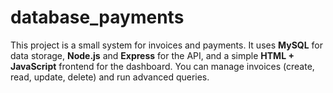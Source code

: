 # database_payments
This project is a small system for invoices and payments.   It uses **MySQL** for data storage, **Node.js** and **Express** for the API, and a simple **HTML + JavaScript** frontend for the dashboard.   You can manage invoices (create, read, update, delete) and run advanced queries.

